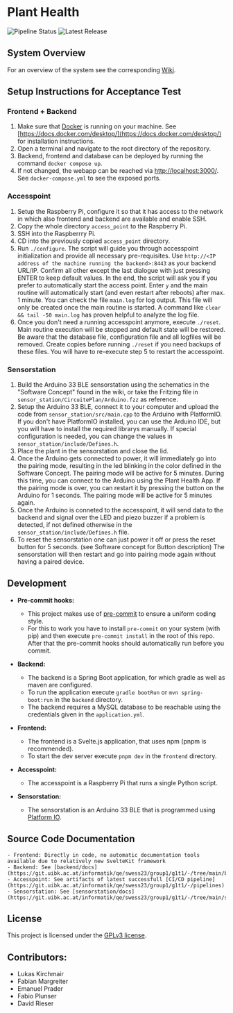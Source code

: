 # Plant Health

![Pipeline Status](https://git.uibk.ac.at/informatik/qe/swess23/group1/g1t1/badges/main/pipeline.svg)
![Latest Release](https://git.uibk.ac.at/informatik/qe/swess23/group1/g1t1/-/badges/release.svg)

## System Overview

For an overview of the system see the corresponding [Wiki](https://git.uibk.ac.at/informatik/qe/swess23/group1/g1t1/-/wikis/home).

## Setup Instructions for Acceptance Test

### Frontend + Backend

1. Make sure that [Docker](https://www.docker.com/) is running on your machine. See [https://docs.docker.com/desktop/](https://docs.docker.com/desktop/) for installation instructions.
2. Open a terminal and navigate to the root directory of the repository.
3. Backend, frontend and database can be deployed by running the command `docker compose up`.  
4. If not changed, the webapp can be reached via [http://localhost:3000/](http://localhost:3000/). See `docker-compose.yml` to see the exposed ports.

### Accesspoint

1. Setup the Raspberry Pi, configure it so that it has access to the network in which also frontend and backend are available and enable SSH.
2. Copy the whole directory `access_point` to the Raspberry Pi.
3. SSH into the Raspberrry Pi.
4. CD into the previously copied `access_point` directory.
5. Run `./configure`. The script will guide you through accesspoint initialization and provide all necessary pre-requisites. Use `http://<IP address of the machine running the backend>:8443` as your backend URL/IP. Confirm all other except the last dialogue with just pressing ENTER to keep default values. In the end, the script will ask you if you prefer to automatically start the access point. Enter `y` and the main routine will automatically start (and even restart after reboots) after max. 1 minute. You can check the file `main.log` for log output. This file will only be created once the main routine is started. A command like `clear && tail -50 main.log` has proven helpful to analyze the log file.
6. Once you don't need a running accesspoint anymore, execute `./reset`. Main routine execution will be stopped and default state will be restored. Be aware that the database file, configuration file and all logfiles will be removed. Create copies before running `./reset` if you need backups of these files. You will have to re-execute step 5 to restart the accesspoint.

### Sensorstation

1. Build the Arduino 33 BLE sensorstation using the schematics in the "Software Concept" found in the wiki, or take the Fritzing file in `sensor_station/CircuitePlan/Arduino.fzz` as reference.
2. Setup the Arduino 33 BLE, connect it to your computer and upload the code from `sensor_station/src/main.cpp` to the Arduino with PlatformIO. If you don't have PlatformIO installed, you can use the Arduino IDE, but you will have to install the required librarys manually. If special configuration is needed, you can change the values in `sensor_station/include/Defines.h`.
3. Place the plant in the sensorstation and close the lid.
4. Once the Arduino gets connected to power, it will immediately go into the pairing mode, resulting in the led blinking in the color defined in the Software Concept. The pairing mode will be active for 5 minutes. During this time, you can connect to the Arduino using the Plant Health App. If the pairing mode is over, you can restart it by pressing the button on the Arduino for 1 seconds. The pairing mode will be active for 5 minutes again.
5. Once the Arduino is conneted to the accesspoint, it will send data to the backend and signal over the LED and piezo buzzer if a problem is detected, if not defined otherwise in the `sensor_station/include/Defines.h` file.
6. To reset the sensorstation one can just power it off or press the reset button for 5 seconds. (see Software concept for Button description) The sensorstation will then restart and go into pairing mode again without having a paired device.


## Development
- **Pre-commit hooks:**
    - This project makes use of [pre-commit](https://pre-commit.com) to ensure a uniform coding style.
    - For this to work you have to install `pre-commit` on your system (with pip) and then execute `pre-commit install` in the root of this repo. After that the pre-commit hooks should automatically run before you commit.

- **Backend:**
    - The backend is a Spring Boot application, for which gradle as well as maven are configured. 
    - To run the application execute `gradle bootRun` or `mvn spring-boot:run` in the `backend` directory.
	- The backend requires a MySQL database to be reachable using the credentials given in the `application.yml`. 

- **Frontend:**
    - The frontend is a Svelte.js application, that uses npm (pnpm is recommended).
    - To start the dev server execute `pnpm dev` in the `frontend` directory.

- **Accesspoint:**
    - The accesspoint is a Raspberry Pi that runs a single Python script. 

- **Sensorstation:**
    - The sensorstation is an Arduino 33 BLE that is programmed using [Platform IO](https://platformio.org/).

## Source Code Documentation

    - Frontend: Directly in code, no automatic documentation tools available due to relatively new SvelteKit framework
    - Backend: See [backend/docs](https://git.uibk.ac.at/informatik/qe/swess23/group1/g1t1/-/tree/main/backend/docs)
    - Accesspoint: See artifacts of latest successfull [CI/CD pipeline](https://git.uibk.ac.at/informatik/qe/swess23/group1/g1t1/-/pipelines)
    - Sensorstation: See [sensorstation/docs](https://git.uibk.ac.at/informatik/qe/swess23/group1/g1t1/-/tree/main/sensor_station/docs)

## License

This project is licensed under the [GPLv3 license].

[GPLv3 License]: https://git.uibk.ac.at/informatik/qe/swess23/group1/g1t1/-/blob/main/LICENSE

## Contributors:
- Lukas Kirchmair
- Fabian Margreiter
- Emanuel Prader
- Fabio Plunser 
- David Rieser
